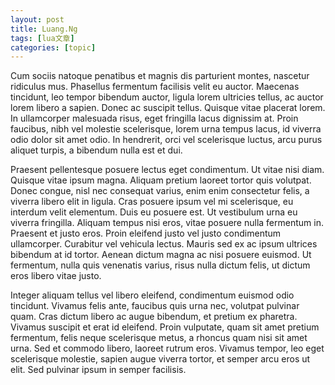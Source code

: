 ```yaml
---
layout: post
title: Luang.Ng 
tags: [lua文章]
categories: [topic]
---
```

Cum sociis natoque penatibus et magnis dis parturient montes, nascetur
ridiculus mus. Phasellus fermentum facilisis velit eu auctor. Maecenas
tincidunt, leo tempor bibendum auctor, ligula lorem ultricies tellus, ac
auctor lorem libero a sapien. Donec ac suscipit tellus. Quisque vitae placerat
lorem. In ullamcorper malesuada risus, eget fringilla lacus dignissim at.
Proin faucibus, nibh vel molestie scelerisque, lorem urna tempus lacus, id
viverra odio dolor sit amet odio. In hendrerit, orci vel scelerisque luctus,
arcu purus aliquet turpis, a bibendum nulla est et dui.

Praesent pellentesque posuere lectus eget condimentum. Ut vitae nisi diam.
Quisque vitae ipsum magna. Aliquam pretium laoreet tortor quis volutpat. Donec
congue, nisl nec consequat varius, enim enim consectetur felis, a viverra
libero elit in ligula. Cras posuere ipsum vel mi scelerisque, eu interdum
velit elementum. Duis eu posuere est. Ut vestibulum urna eu viverra fringilla.
Aliquam tempus nisi eros, vitae posuere nulla fermentum in. Praesent et justo
eros. Proin eleifend justo vel justo condimentum ullamcorper. Curabitur vel
vehicula lectus. Mauris sed ex ac ipsum ultrices bibendum at id tortor. Aenean
dictum magna ac nisi posuere euismod. Ut fermentum, nulla quis venenatis
varius, risus nulla dictum felis, ut dictum eros libero vitae justo.

Integer aliquam tellus vel libero eleifend, condimentum euismod odio
tincidunt. Vivamus felis ante, faucibus quis urna nec, volutpat pulvinar quam.
Cras dictum libero ac augue bibendum, et pretium ex pharetra. Vivamus suscipit
et erat id eleifend. Proin vulputate, quam sit amet pretium fermentum, felis
neque scelerisque metus, a rhoncus quam nisi sit amet urna. Sed et commodo
libero, laoreet rutrum eros. Vivamus tempor, leo eget scelerisque molestie,
sapien augue viverra tortor, et semper arcu eros ut elit. Sed pulvinar ipsum
in semper facilisis.